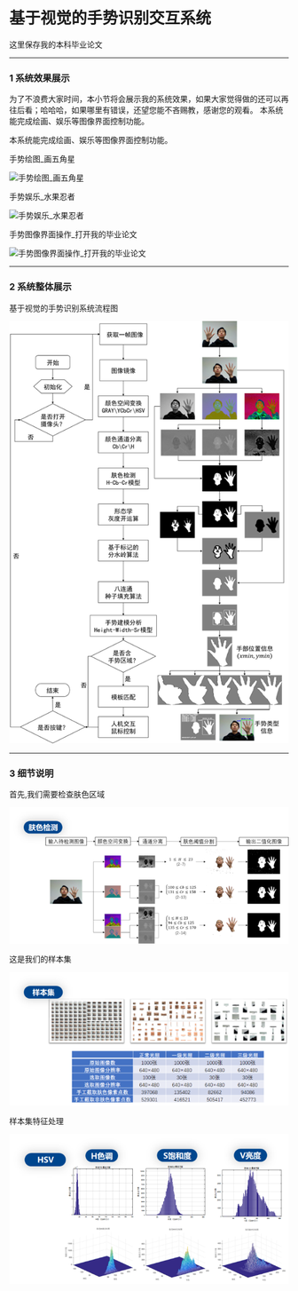 # 基于视觉的手势识别交互系统
这里保存我的本科毕业论文

---

### 1 系统效果展示
为了不浪费大家时间，本小节将会展示我的系统效果，如果大家觉得做的还可以再往后看；哈哈哈，如果哪里有错误，还望您能不吝赐教，感谢您的观看。
本系统能完成绘画、娱乐等图像界面控制功能。

本系统能完成绘画、娱乐等图像界面控制功能。

手势绘图_画五角星

![手势绘图_画五角星](IMG/001手势绘图_画五角星.gif)

手势娱乐_水果忍者

![手势娱乐_水果忍者](IMG/002手势娱乐_水果忍者.gif)

手势图像界面操作_打开我的毕业论文

![手势图像界面操作_打开我的毕业论文](IMG/003手势图像界面操作_打开我的毕业论文.gif)

---

### 2 系统整体展示
基于视觉的手势识别系统流程图

![基于视觉的手势识别系统流程图](IMG/004基于视觉的手势识别系统流程图.png)

---

### 3 细节说明

首先,我们需要检查肤色区域

![首先我们需要检查肤色区域](IMG/005首先我们需要检查肤色区域.png)

这是我们的样本集

![这是我们的样本集](IMG/006这是我们的样本集.png)

样本集特征处理

![样本集特征处理](IMG/007样本集特征处理.png)
